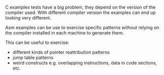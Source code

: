 C examples tests have a big problem, they depend on the version of the compiler used. With different compiler version the examples can end up looking very different.

Asm examples can be use to exercise specific patterns without relying on the compiler installed in each machine to generate them.

This can be useful to exercise:
  - different kinds of pointer reattribution patterns
  - jump table patterns
  - weird constructs e.g. overlapping instructions, data in code sections, etc.
